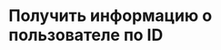 #  Получить информацию о пользователе по ID

<api-endpoint openapi-path="../../../documentatAPI.yaml" method="GET" endpoint="/users/{id}"/>